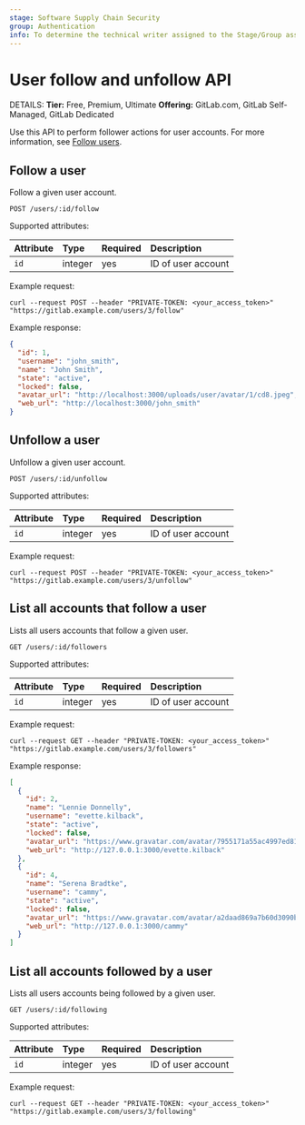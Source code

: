 ```yaml
---
stage: Software Supply Chain Security
group: Authentication
info: To determine the technical writer assigned to the Stage/Group associated with this page, see https://handbook.gitlab.com/handbook/product/ux/technical-writing/#assignments
---
```


# User follow and unfollow API

DETAILS:
**Tier:** Free, Premium, Ultimate
**Offering:** GitLab.com, GitLab Self-Managed, GitLab Dedicated

Use this API to perform follower actions for user accounts. For more information, see [Follow users](../user/profile/index.md#follow-users).

## Follow a user

Follow a given user account.

```plaintext
POST /users/:id/follow
```

Supported attributes:

| Attribute | Type    | Required | Description |
|:----------|:--------|:---------|:------------|
| `id`      | integer | yes      | ID of user account |

Example request:

```shell
curl --request POST --header "PRIVATE-TOKEN: <your_access_token>" "https://gitlab.example.com/users/3/follow"
```

Example response:

```json
{
  "id": 1,
  "username": "john_smith",
  "name": "John Smith",
  "state": "active",
  "locked": false,
  "avatar_url": "http://localhost:3000/uploads/user/avatar/1/cd8.jpeg",
  "web_url": "http://localhost:3000/john_smith"
}
```

## Unfollow a user

Unfollow a given user account.

```plaintext
POST /users/:id/unfollow
```

Supported attributes:

| Attribute | Type    | Required | Description |
|:----------|:--------|:---------|:------------|
| `id`      | integer | yes      | ID of user account |

Example request:

```shell
curl --request POST --header "PRIVATE-TOKEN: <your_access_token>" "https://gitlab.example.com/users/3/unfollow"
```

## List all accounts that follow a user

Lists all users accounts that follow a given user.

```plaintext
GET /users/:id/followers
```

Supported attributes:

| Attribute | Type    | Required | Description |
|:----------|:--------|:---------|:------------|
| `id`      | integer | yes      | ID of user account |

Example request:

```shell
curl --request GET --header "PRIVATE-TOKEN: <your_access_token>"  "https://gitlab.example.com/users/3/followers"
```

Example response:

```json
[
  {
    "id": 2,
    "name": "Lennie Donnelly",
    "username": "evette.kilback",
    "state": "active",
    "locked": false,
    "avatar_url": "https://www.gravatar.com/avatar/7955171a55ac4997ed81e5976287890a?s=80&d=identicon",
    "web_url": "http://127.0.0.1:3000/evette.kilback"
  },
  {
    "id": 4,
    "name": "Serena Bradtke",
    "username": "cammy",
    "state": "active",
    "locked": false,
    "avatar_url": "https://www.gravatar.com/avatar/a2daad869a7b60d3090b7b9bef4baf57?s=80&d=identicon",
    "web_url": "http://127.0.0.1:3000/cammy"
  }
]
```

## List all accounts followed by a user

Lists all users accounts being followed by a given user.

```plaintext
GET /users/:id/following
```

Supported attributes:

| Attribute | Type    | Required | Description |
|:----------|:--------|:---------|:------------|
| `id`      | integer | yes      | ID of user account |

Example request:

```shell
curl --request GET --header "PRIVATE-TOKEN: <your_access_token>"  "https://gitlab.example.com/users/3/following"
```

